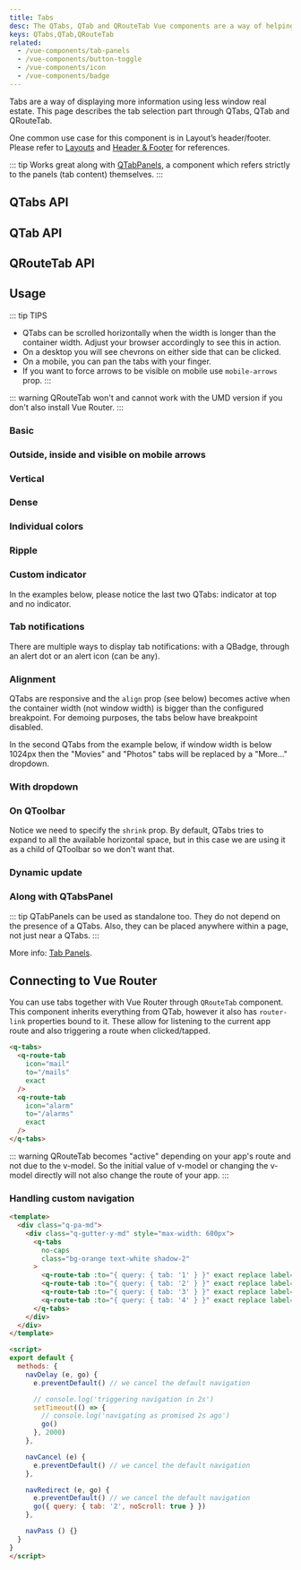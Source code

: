 ```yaml
---
title: Tabs
desc: The QTabs, QTab and QRouteTab Vue components are a way of helping the user navigate between pages or tab panels.
keys: QTabs,QTab,QRouteTab
related:
  - /vue-components/tab-panels
  - /vue-components/button-toggle
  - /vue-components/icon
  - /vue-components/badge
---
```

Tabs are a way of displaying more information using less window real estate. This page describes the tab selection part through QTabs, QTab and QRouteTab.

One common use case for this component is in Layout’s header/footer. Please refer to [Layouts](/layout/layout) and [Header & Footer](/layout/header-and-footer#example--playing-with-qtabs) for references.

::: tip
Works great along with [QTabPanels](/vue-components/tab-panels), a component which refers strictly to the panels (tab content) themselves.
:::

## QTabs API

<doc-api file="QTabs" />

## QTab API

<doc-api file="QTab" />

## QRouteTab API

<doc-api file="QRouteTab" />

## Usage

::: tip TIPS
* QTabs can be scrolled horizontally when the width is longer than the container width. Adjust your browser accordingly to see this in action.
* On a desktop you will see chevrons on either side that can be clicked.
* On a mobile, you can pan the tabs with your finger.
* If you want to force arrows to be visible on mobile use `mobile-arrows` prop.
:::

::: warning
QRouteTab won't and cannot work with the UMD version if you don't also install Vue Router.
:::

### Basic

<doc-example title="Basic" file="QTabs/Basic" />

### Outside, inside and visible on mobile arrows

<doc-example title="Outside, inside and visible on mobile arrows" file="QTabs/ArrowsModifiers" />

### Vertical

<doc-example title="Vertical (example with QSplitter)" file="QTabs/Vertical" />

### Dense

<doc-example title="Dense" file="QTabs/Dense" />

### Individual colors

<doc-example title="Individual colors" file="QTabs/IndividualColor" />

### Ripple

<doc-example title="No ripple and custom ripple color" file="QTabs/Ripples" />

### Custom indicator

In the examples below, please notice the last two QTabs: indicator at top and no indicator.

<doc-example title="Custom indicator" file="QTabs/CustomIndicator" />

### Tab notifications

There are multiple ways to display tab notifications: with a QBadge, through an alert dot or an alert icon (can be any).

<doc-example title="Tab notifications" file="QTabs/Notifying" />

### Alignment

QTabs are responsive and the `align` prop (see below) becomes active when the container width (not window width) is bigger than the configured breakpoint. For demoing purposes, the tabs below have breakpoint disabled.

<doc-example title="Alignment" file="QTabs/Alignment" />

In the second QTabs from the example below, if window width is below 1024px then the "Movies" and "Photos" tabs will be replaced by a "More..." dropdown.

### With dropdown

<doc-example title="With a dropdown" file="QTabs/Dropdown" />

### On QToolbar

Notice we need to specify the `shrink` prop. By default, QTabs tries to expand to all the available horizontal space, but in this case we are using it as a child of QToolbar so we don't want that.

<doc-example title="Tabs in a QToolbar" file="QTabs/TabsInToolbar" />

### Dynamic update

<doc-example title="Dynamic tabs" file="QTabs/DynamicTabs" />

### Along with QTabsPanel

::: tip
QTabPanels can be used as standalone too. They do not depend on the presence of a QTabs. Also, they can be placed anywhere within a page, not just near a QTabs.
:::

<doc-example title="Tabs with tab panels" file="QTabs/TabsWithTabpanels" />

More info: [Tab Panels](/vue-components/tab-panels).

## Connecting to Vue Router
You can use tabs together with Vue Router through `QRouteTab` component.
This component inherits everything from QTab, however it also has `router-link` properties bound to it. These allow for listening to the current app route and also triggering a route when clicked/tapped.

```html
<q-tabs>
  <q-route-tab
    icon="mail"
    to="/mails"
    exact
  />
  <q-route-tab
    icon="alarm"
    to="/alarms"
    exact
  />
</q-tabs>
```

::: warning
QRouteTab becomes "active" depending on your app's route and not due to the v-model. So the initial value of v-model or changing the v-model directly will not also change the route of your app.
:::

### Handling custom navigation

```html
<template>
  <div class="q-pa-md">
    <div class="q-gutter-y-md" style="max-width: 600px">
      <q-tabs
        no-caps
        class="bg-orange text-white shadow-2"
      >
        <q-route-tab :to="{ query: { tab: '1' } }" exact replace label="Activate in 2s" @click="navDelay" />
        <q-route-tab :to="{ query: { tab: '2' } }" exact replace label="Do nothing" @click="navCancel" />
        <q-route-tab :to="{ query: { tab: '3' } }" exact replace label="Navigate to the second tab" @click="navRedirect" />
        <q-route-tab :to="{ query: { tab: '4' } }" exact replace label="Navigate immediatelly" @click="navPass" />
      </q-tabs>
    </div>
  </div>
</template>

<script>
export default {
  methods: {
    navDelay (e, go) {
      e.preventDefault() // we cancel the default navigation

      // console.log('triggering navigation in 2s')
      setTimeout(() => {
        // console.log('navigating as promised 2s ago')
        go()
      }, 2000)
    },

    navCancel (e) {
      e.preventDefault() // we cancel the default navigation
    },

    navRedirect (e, go) {
      e.preventDefault() // we cancel the default navigation
      go({ query: { tab: '2', noScroll: true } })
    },

    navPass () {}
  }
}
</script>
```
